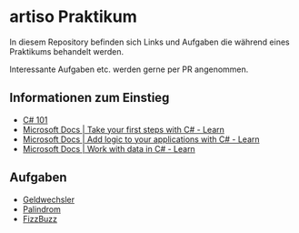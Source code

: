 # artiso Praktikum

In diesem Repository befinden sich Links und Aufgaben die während eines Praktikums behandelt werden.

Interessante Aufgaben etc. werden gerne per PR angenommen.

## Informationen zum Einstieg
- [C# 101](https://www.youtube.com/playlist?list=PLdo4fOcmZ0oVxKLQCHpiUWun7vlJJvUiN)
- [Microsoft Docs | Take your first steps with C# - Learn](https://docs.microsoft.com/en-us/learn/paths/csharp-first-steps/)
- [Microsoft Docs | Add logic to your applications with C# - Learn](https://docs.microsoft.com/en-us/learn/paths/csharp-logic/)
- [Microsoft Docs | Work with data in C# - Learn](https://docs.microsoft.com/en-us/learn/paths/csharp-data/)

## Aufgaben
- [Geldwechsler](Moneyhanger.md)
- [Palindrom](Palindrom.md)
- [FizzBuzz](FizzBuzz.md)
